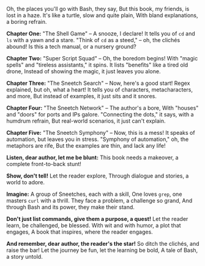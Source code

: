 Oh, the places you'll go with Bash, they say,
But this book, my friends, is lost in a haze.
It's like a turtle, slow and quite plain,
With bland explanations, a boring refrain.

**Chapter One:**  "The Shell Game" – A snooze, I declare!
It tells you of `cd` and `ls` with a yawn and a stare.
"Think of `cd` as a steed," – oh, the clichés abound!
Is this a tech manual, or a nursery ground?

**Chapter Two:** "Super Script Squad" – Oh, the boredom begins!
With "magic spells" and "tireless assistants," it spins.
It lists "benefits" like a tired old drone,
Instead of showing the magic, it just leaves you alone.

**Chapter Three:** "The Sneetch Search" – Now, here's a good start!
Regex explained, but oh, what a heart!
It tells you of characters, metacharacters, and more,
But instead of examples, it just sits and it snores.

**Chapter Four:** "The Sneetch Network" –  The author's a bore,
With "houses" and "doors" for ports and IPs galore.
"Connecting the dots," it says, with a humdrum refrain,
But real-world scenarios, it just can't explain.

**Chapter Five:** "The Sneetch Symphony" –  Now, this is a mess!
It speaks of automation, but leaves you in stress.
"Symphony of automation," oh, the metaphors are rife,
But the examples are thin, and lack any life!

**Listen, dear author, let me be blunt:**
This book needs a makeover, a complete front-to-back stunt!

**Show, don't tell!** Let the reader explore,
Through dialogue and stories, a world to adore.

**Imagine:** A group of Sneetches, each with a skill,
One loves `grep`, one masters `curl` with a thrill.
They face a problem, a challenge so grand,
And through Bash and its power, they make their stand.

**Don't just list commands, give them a purpose, a quest!**
Let the reader learn, be challenged, be blessed.
With wit and with humor, a plot that engages,
A book that inspires, where the reader engages.

**And remember, dear author, the reader's the star!**
So ditch the clichés, and raise the bar!
Let the journey be fun, let the learning be bold,
A tale of Bash, a story untold. 
